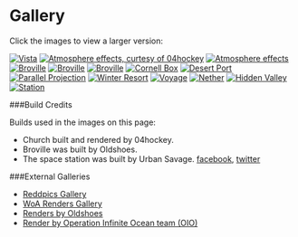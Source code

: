 Gallery
=======

Click the images to view a larger version:

[![Vista](gallery/vista2_thumb.jpg)](gallery/vista2.png)
[![Atmosphere effects, curtesy of 04hockey](gallery/04hockey_thumb.jpg)](gallery/04hockey.png)
[![Atmosphere effects](gallery/Sunbeam_thumb.jpg)](gallery/Sunbeam.png)
[![Broville](gallery/BrovilleDay_thumb.jpg)](gallery/BrovilleDay.png)
[![Broville](gallery/BrovilleNight_thumb.jpg)](gallery/BrovilleNight.png)
[![Broville](gallery/BrovilleFar_thumb.jpg)](gallery/BrovilleFar.png)
[![Cornell Box](gallery/Cornell_thumb.jpg)](gallery/Cornell.jpg)
[![Desert Port](gallery/DesertPort_thumb.jpg)](gallery/DesertPort.jpg)
[![Parallel Projection](gallery/ParallelProjection_thumb.jpg)](gallery/ParallelProjection.png)
[![Winter Resort](gallery/WinterResort_thumb.jpg)](gallery/WinterResort.jpg)
[![Voyage](gallery/Voyage_thumb.jpg)](gallery/Voyage.jpg)
[![Nether](gallery/Nether_thumb.jpg)](gallery/Nether.jpg)
[![Hidden Valley](gallery/HiddenValley_thumb.jpg)](gallery/HiddenValley.jpg)
[![Station](gallery/Station_Urban_Savage_thumb.jpg)](gallery/Station_Urban_Savage.jpg)

###Build Credits

Builds used in the images on this page:

* Church built and rendered by 04hockey.
* Broville was built by Oldshoes.
* The space station was built by Urban Savage. [facebook](https://www.facebook.com/UrbanSavages-Minecraft-Builds-167317633610168/timeline/?ref=aymt_homepage_panel), [twitter](https://twitter.com/UrbantheSavage)

###External Galleries

* [Reddpics Gallery][0]
* [WoA Renders Gallery][3]
* [Renders by Oldshoes][1]
* [Render by Operation Infinite Ocean team (OIO)][2]


[0]:http://reddpics.com/r/chunky
[1]:http://oldshoes.tumblr.com/tagged/llbit
[2]:http://www.minecraftforum.net/topic/1301576-operationinfinite-ocean-%E3%80%90news-previews%E3%80%91/
[3]:http://renders.woa.pw/
